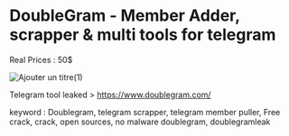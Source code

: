 # DoubleGram - Member Adder, scrapper & multi tools for telegram

Real Prices : 50$

![Ajouter un titre(1)](https://github.com/user-attachments/assets/f25e0dfe-9534-4707-9ac0-25a6af6f8c9d)

Telegram tool leaked > https://www.doublegram.com/

keyword : Doublegram, telegram scrapper, telegram member puller, Free crack, crack, open sources, no malware
doublegram, doublegramleak

